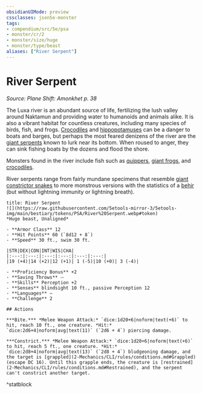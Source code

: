 ```yaml
---
obsidianUIMode: preview
cssclasses: json5e-monster
tags:
- compendium/src/5e/psa
- monster/cr/2
- monster/size/huge
- monster/type/beast
aliases: ["River Serpent"]
---
```

# River Serpent
*Source: Plane Shift: Amonkhet p. 38*  

The Luxa river is an abundant source of life, fertilizing the lush valley around Naktamun and providing water to humanoids and animals alike. It is also a vibrant habitat for countless creatures, including many species of birds, fish, and frogs. [Crocodiles](2-Mechanics/CLI/bestiary/beast/crocodile.md) and [hippopotamuses](2-Mechanics/CLI/bestiary/beast/hippopotamus-psa.md) can be a danger to boats and barges, but perhaps the most feared denizens of the river are the [giant serpents](2-Mechanics/CLI/bestiary/monstrosity/giant-river-serpent-psa.md) known to lurk near its bottom. When roused to anger, they can sink fishing boats by the dozens and flood the shore.

Monsters found in the river include fish such as [quippers](2-Mechanics/CLI/bestiary/beast/quipper.md), [giant frogs](2-Mechanics/CLI/bestiary/beast/giant-frog.md), and [crocodiles](2-Mechanics/CLI/bestiary/beast/crocodile.md).

River serpents range from fairly mundane specimens that resemble [giant constrictor snakes](2-Mechanics/CLI/bestiary/beast/giant-constrictor-snake.md) to more monstrous versions with the statistics of a [behir](2-Mechanics/CLI/bestiary/monstrosity/behir.md) (but without lightning immunity or lightning breath).

```ad-statblock
title: River Serpent
![](https://raw.githubusercontent.com/5etools-mirror-3/5etools-img/main/bestiary/tokens/PSA/River%20Serpent.webp#token)
*Huge beast, Unaligned*

- **Armor Class** 12
- **Hit Points** 60 (`8d12 + 8`)
- **Speed** 30 ft., swim 30 ft.

|STR|DEX|CON|INT|WIS|CHA|
|:---:|:---:|:---:|:---:|:---:|:---:|
|19 (+4)|14 (+2)|12 (+1)| 1 (-5)|10 (+0)| 3 (-4)|

- **Proficiency Bonus** +2
- **Saving Throws** ⏤
- **Skills** Perception +2
- **Senses** blindsight 10 ft., passive Perception 12
- **Languages** —
- **Challenge** 2

## Actions

***Bite.*** *Melee Weapon Attack:* `dice:1d20+6|noform|text(+6)` to hit, reach 10 ft., one creature. *Hit:* `dice:2d6+4|noform|avg|text(11)` (`2d6 + 4`) piercing damage.

***Constrict.*** *Melee Weapon Attack:* `dice:1d20+6|noform|text(+6)` to hit, reach 5 ft., one creature. *Hit:* `dice:2d8+4|noform|avg|text(13)` (`2d8 + 4`) bludgeoning damage, and the target is [grappled](2-Mechanics/CLI/rules/conditions.md#Grappled) (escape DC 16). Until this grapple ends, the creature is [restrained](2-Mechanics/CLI/rules/conditions.md#Restrained), and the serpent can't constrict another target.
```
^statblock